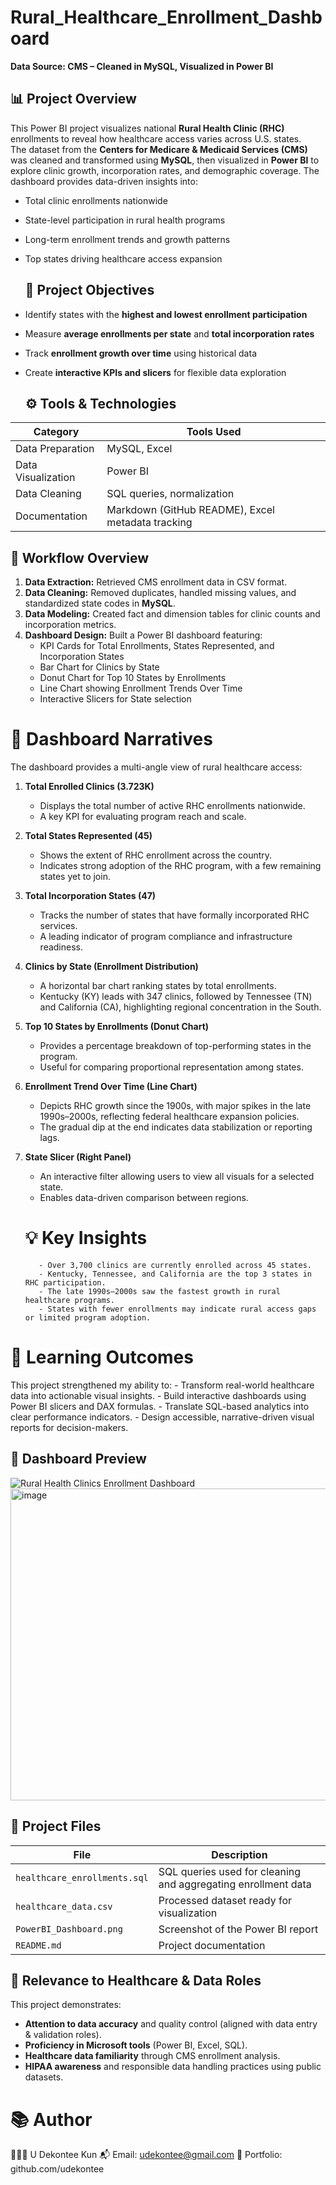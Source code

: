 # Rural_Healthcare_Enrollment_Dashboard
  **Data Source: CMS – Cleaned in MySQL, Visualized in Power BI**
  
  ## 📊 Project Overview
This Power BI project visualizes national **Rural Health Clinic (RHC)** enrollments to reveal how healthcare access varies across U.S. states.  
The dataset from the **Centers for Medicare & Medicaid Services (CMS)** was cleaned and transformed using **MySQL**, then visualized in **Power BI** to explore clinic growth, incorporation rates, and demographic coverage.
The dashboard provides data-driven insights into:
- Total clinic enrollments nationwide  
- State-level participation in rural health programs  
- Long-term enrollment trends and growth patterns  
- Top states driving healthcare access expansion  

  ## 🎯 Project Objectives
- Identify states with the **highest and lowest enrollment participation**  
- Measure **average enrollments per state** and **total incorporation rates**  
- Track **enrollment growth over time** using historical data  
- Create **interactive KPIs and slicers** for flexible data exploration  

  ## ⚙️ Tools & Technologies
| Category | Tools Used |
|-----------|-------------|
| Data Preparation | MySQL, Excel |
| Data Visualization | Power BI |
| Data Cleaning | SQL queries, normalization |
| Documentation | Markdown (GitHub README), Excel metadata tracking |

  ## 🧩 Workflow Overview
1. **Data Extraction:** Retrieved CMS enrollment data in CSV format.  
2. **Data Cleaning:** Removed duplicates, handled missing values, and standardized state codes in **MySQL**.  
3. **Data Modeling:** Created fact and dimension tables for clinic counts and incorporation metrics.  
4. **Dashboard Design:** Built a Power BI dashboard featuring:
   - KPI Cards for Total Enrollments, States Represented, and Incorporation States  
   - Bar Chart for Clinics by State  
   - Donut Chart for Top 10 States by Enrollments  
   - Line Chart showing Enrollment Trends Over Time  
   - Interactive Slicers for State selection
     
# 📸 Dashboard Narratives
The dashboard provides a multi-angle view of rural healthcare access:
1) **Total Enrolled Clinics (3.723K)**
    - Displays the total number of active RHC enrollments nationwide.
    - A key KPI for evaluating program reach and scale.
2) **Total States Represented (45)**
    - Shows the extent of RHC enrollment across the country.
    - Indicates strong adoption of the RHC program, with a few remaining states yet to join.
3) **Total Incorporation States (47)**
    - Tracks the number of states that have formally incorporated RHC services.
    - A leading indicator of program compliance and infrastructure readiness.
4) **Clinics by State (Enrollment Distribution)**
    - A horizontal bar chart ranking states by total enrollments.
    - Kentucky (KY) leads with 347 clinics, followed by Tennessee (TN) and California (CA), highlighting regional concentration in the South.
5) **Top 10 States by Enrollments (Donut Chart)**
    - Provides a percentage breakdown of top-performing states in the program.
    - Useful for comparing proportional representation among states.
6) **Enrollment Trend Over Time (Line Chart)**
    - Depicts RHC growth since the 1900s, with major spikes in the late 1990s–2000s, reflecting federal healthcare expansion policies.
    - The gradual dip at the end indicates data stabilization or reporting lags.
7) **State Slicer (Right Panel)**
    - An interactive filter allowing users to view all visuals for a selected state.
    - Enables data-driven comparison between regions.
      
   # 💡 Key Insights
          - Over 3,700 clinics are currently enrolled across 45 states.
          - Kentucky, Tennessee, and California are the top 3 states in RHC participation.
          - The late 1990s–2000s saw the fastest growth in rural healthcare programs.
          - States with fewer enrollments may indicate rural access gaps or limited program adoption.
 # 🧠 Learning Outcomes
This project strengthened my ability to:
          - Transform real-world healthcare data into actionable visual insights.
          - Build interactive dashboards using Power BI slicers and DAX formulas.
          - Translate SQL-based analytics into clear performance indicators.
          - Design accessible, narrative-driven visual reports for decision-makers.
              
## 📸 Dashboard Preview
![Rural Health Clinics Enrollment Dashboard](PowerBI_Dashboard.png)
    <img width="873" height="499" alt="image" src="https://github.com/user-attachments/assets/fc8ece36-2777-4cc7-b53b-f3404362e04d" />

## 🧾 Project Files
| File | Description |
|------|--------------|
| `healthcare_enrollments.sql` | SQL queries used for cleaning and aggregating enrollment data |
| `healthcare_data.csv` | Processed dataset ready for visualization |
| `PowerBI_Dashboard.png` | Screenshot of the Power BI report |
| `README.md` | Project documentation |

## 🏥 Relevance to Healthcare & Data Roles
This project demonstrates:
  - **Attention to data accuracy** and quality control (aligned with data entry & validation roles).  
  - **Proficiency in Microsoft tools** (Power BI, Excel, SQL).  
  - **Healthcare data familiarity** through CMS enrollment analysis.  
  - **HIPAA awareness** and responsible data handling practices using public datasets. 

# 📚 Author
👩🏽‍💻 U Dekontee Kun
📬 Email: udekontee@gmail.com
🔗 Portfolio: github.com/udekontee
